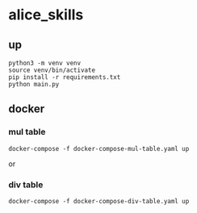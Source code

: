 # alice_skills

## up

    python3 -m venv venv
    source venv/bin/activate
    pip install -r requirements.txt 
    python main.py

## docker

### mul table

    docker-compose -f docker-compose-mul-table.yaml up

or

### div table

    docker-compose -f docker-compose-div-table.yaml up
